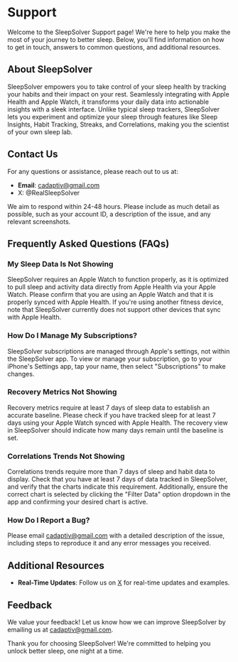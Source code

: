 # Support

Welcome to the SleepSolver Support page! We're here to help you make the most of your journey to better sleep. Below, you'll find information on how to get in touch, answers to common questions, and additional resources.

## About SleepSolver

SleepSolver empowers you to take control of your sleep health by tracking your habits and their impact on your rest. Seamlessly integrating with Apple Health and Apple Watch, it transforms your daily data into actionable insights with a sleek interface. Unlike typical sleep trackers, SleepSolver lets you experiment and optimize your sleep through features like Sleep Insights, Habit Tracking, Streaks, and Correlations, making you the scientist of your own sleep lab.

## Contact Us

For any questions or assistance, please reach out to us at:

- **Email**: cadaptiv@gmail.com
- X: @RealSleepSolver

We aim to respond within 24-48 hours. Please include as much detail as possible, such as your account ID, a description of the issue, and any relevant screenshots.

## Frequently Asked Questions (FAQs)

### My Sleep Data Is Not Showing

SleepSolver requires an Apple Watch to function properly, as it is optimized to pull sleep and activity data directly from Apple Health via your Apple Watch. Please confirm that you are using an Apple Watch and that it is properly synced with Apple Health. If you're using another fitness device, note that SleepSolver currently does not support other devices that sync with Apple Health.

### How Do I Manage My Subscriptions?

SleepSolver subscriptions are managed through Apple's settings, not within the SleepSolver app. To view or manage your subscription, go to your iPhone's Settings app, tap your name, then select "Subscriptions" to make changes.

### Recovery Metrics Not Showing

Recovery metrics require at least 7 days of sleep data to establish an accurate baseline. Please check if you have tracked sleep for at least 7 days using your Apple Watch synced with Apple Health. The recovery view in SleepSolver should indicate how many days remain until the baseline is set.

### Correlations Trends Not Showing

Correlations trends require more than 7 days of sleep and habit data to display. Check that you have at least 7 days of data tracked in SleepSolver, and verify that the charts indicate this requirement. Additionally, ensure the correct chart is selected by clicking the "Filter Data" option dropdown in the app and confirming your desired chart is active.

### How Do I Report a Bug?

Please email cadaptiv@gmail.com with a detailed description of the issue, including steps to reproduce it and any error messages you received.

## Additional Resources

- **Real-Time Updates**: Follow us on [X](https://x.com/RealSleepSolver) for real-time updates and examples.

## Feedback

We value your feedback! Let us know how we can improve SleepSolver by emailing us at cadaptiv@gmail.com.

Thank you for choosing SleepSolver! We're committed to helping you unlock better sleep, one night at a time.
